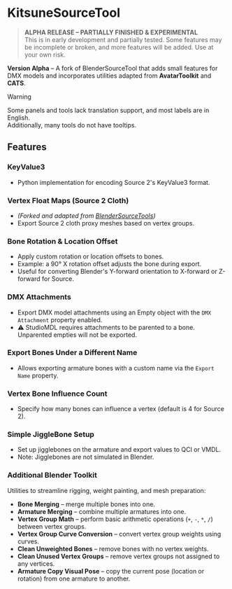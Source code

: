 # KitsuneSourceTool

> **ALPHA RELEASE – PARTIALLY FINISHED & EXPERIMENTAL**  
> This is in early development and partially tested. Some features may be incomplete or broken, and more features will be added. Use at your own risk.

**Version Alpha** – A fork of BlenderSourceTool that adds small features for DMX models and incorporates utilities adapted from **AvatarToolkit** and **CATS**.

> [!WARNING]
> Some panels and tools lack translation support, and most labels are in English.  
> Additionally, many tools do not have tooltips.

## Features

### KeyValue3
- Python implementation for encoding Source 2's KeyValue3 format.

### Vertex Float Maps (Source 2 Cloth)
- _(Forked and adapted from [BlenderSourceTools](https://github.com/Rectus/BlenderSourceTools))_  
- Export Source 2 cloth proxy meshes based on vertex groups.

### Bone Rotation & Location Offset
- Apply custom rotation or location offsets to bones.  
- Example: a 90° X rotation offset adjusts the bone during export.  
- Useful for converting Blender's Y-forward orientation to X-forward or Z-forward for Source.

### DMX Attachments
- Export DMX model attachments using an Empty object with the `DMX Attachment` property enabled.  
- ⚠️ StudioMDL requires attachments to be parented to a bone. Unparented empties will not be exported.

### Export Bones Under a Different Name
- Allows exporting armature bones with a custom name via the `Export Name` property.

### Vertex Bone Influence Count
- Specify how many bones can influence a vertex (default is 4 for Source 2).

### Simple JiggleBone Setup
- Set up jigglebones on the armature and export values to QCI or VMDL.  
- Note: Jigglebones are not simulated in Blender.

### Additional Blender Toolkit
Utilities to streamline rigging, weight painting, and mesh preparation:

- **Bone Merging** – merge multiple bones into one.
- **Armature Merging** – combine multiple armatures into one.
- **Vertex Group Math** – perform basic arithmetic operations (`+`, `-`, `*`, `/`) between vertex groups.
- **Vertex Group Curve Conversion** – convert vertex group weights using curves.
- **Clean Unweighted Bones** – remove bones with no vertex weights.
- **Clean Unused Vertex Groups** – remove vertex groups not assigned to any vertices.
- **Armature Copy Visual Pose** – copy the current pose (location or rotation) from one armature to another.
